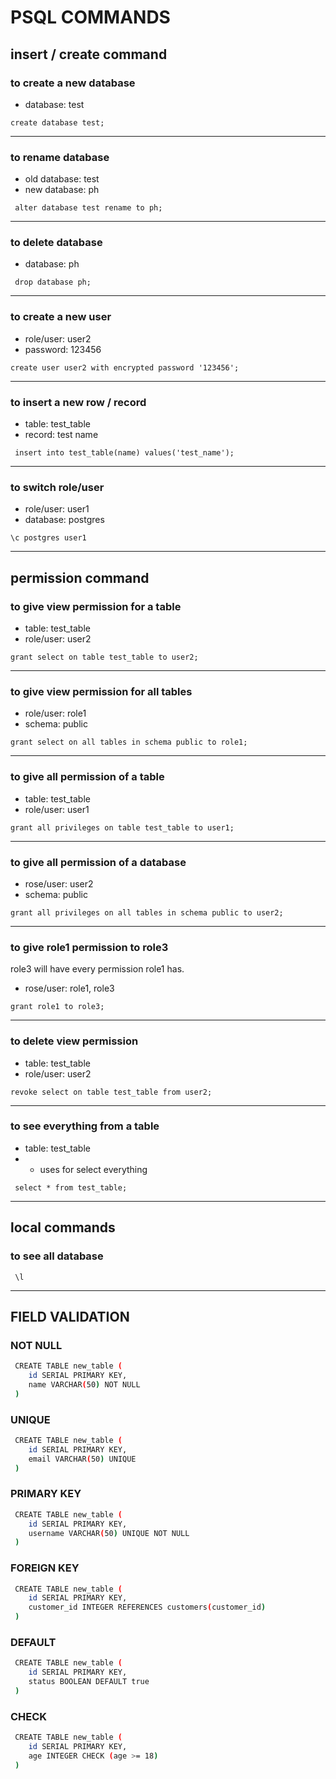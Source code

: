 # PSQL COMMANDS



## insert / create command

### to create a new database
- database: test

```text
create database test;
```
---

### to rename database
- old database: test
- new database: ph

```text
 alter database test rename to ph;
```
---

### to delete database
- database: ph

```text
 drop database ph;
```
---

### to create a new user
- role/user: user2
- password: 123456

```text
create user user2 with encrypted password '123456';
```
---

### to insert a new row / record
- table: test_table
- record: test name

```text
 insert into test_table(name) values('test_name');
```
---

### to switch role/user
- role/user: user1
- database: postgres

```text
\c postgres user1
```
---


## permission command

### to give view permission for a table
- table: test_table
- role/user: user2

```text
grant select on table test_table to user2;
```
---

### to give view permission for all tables
- role/user: role1
- schema: public

```text
grant select on all tables in schema public to role1;
```
---

### to give all permission of a table
- table: test_table
- role/user: user1

```text
grant all privileges on table test_table to user1;
```
---

### to give all permission of a database
- rose/user: user2
- schema: public

```text
grant all privileges on all tables in schema public to user2;
```
---

### to give role1 permission to role3
role3 will have every permission role1 has.
- rose/user: role1, role3

```text
grant role1 to role3;
```
---

### to delete view permission
- table: test_table
- role/user: user2

```text
revoke select on table test_table from user2;
```
---

### to see everything from a table
- table: test_table
- * uses for select everything

```text
 select * from test_table;
```
---

## local commands

### to see all database
```text
 \l
```
---


## FIELD VALIDATION
### NOT NULL    
```bash
 CREATE TABLE new_table (
    id SERIAL PRIMARY KEY,
    name VARCHAR(50) NOT NULL
 )
```
### UNIQUE    
```bash
 CREATE TABLE new_table (
    id SERIAL PRIMARY KEY,
    email VARCHAR(50) UNIQUE
 )
```
### PRIMARY KEY  
```bash
 CREATE TABLE new_table (
    id SERIAL PRIMARY KEY,
    username VARCHAR(50) UNIQUE NOT NULL
 )
```
### FOREIGN KEY  
```bash
 CREATE TABLE new_table (
    id SERIAL PRIMARY KEY,
    customer_id INTEGER REFERENCES customers(customer_id)
 )
```
### DEFAULT  
```bash
 CREATE TABLE new_table (
    id SERIAL PRIMARY KEY,
    status BOOLEAN DEFAULT true
 )
```
### CHECK  
```bash
 CREATE TABLE new_table (
    id SERIAL PRIMARY KEY,
    age INTEGER CHECK (age >= 18)
 )
```